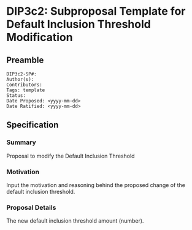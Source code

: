 # DIP3c2: Subproposal Template for Default Inclusion Threshold Modification

## Preamble
```
DIP3c2-SP#:
Author(s): 
Contributors:
Tags: template
Status:
Date Proposed: <yyyy-mm-dd>
Date Ratified: <yyyy-mm-dd>
```

## Specification

### Summary
Proposal to modify the Default Inclusion Threshold

### Motivation
Input the motivation and reasoning behind the proposed change of the default inclusion threshold.

### Proposal Details
The new default inclusion threshold amount (number).
